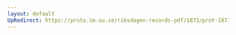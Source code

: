 ```yaml
---
layout: default
UpRedirect: https://pruto.im.uu.se/riksdagen-records-pdf/1873/prot-1873--fk--407/prot-1873--fk--407_057.pdf
---
```

